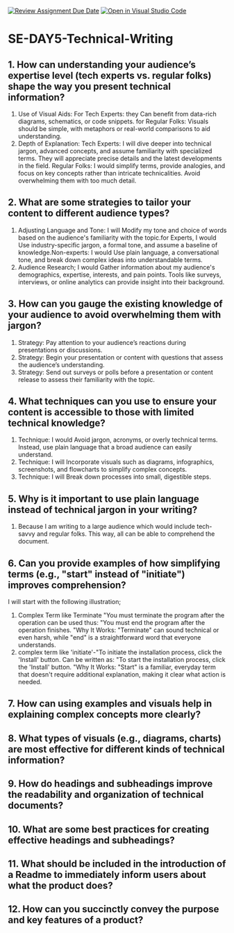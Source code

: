 [![Review Assignment Due Date](https://classroom.github.com/assets/deadline-readme-button-22041afd0340ce965d47ae6ef1cefeee28c7c493a6346c4f15d667ab976d596c.svg)](https://classroom.github.com/a/zsAR-pyY)
[![Open in Visual Studio Code](https://classroom.github.com/assets/open-in-vscode-2e0aaae1b6195c2367325f4f02e2d04e9abb55f0b24a779b69b11b9e10269abc.svg)](https://classroom.github.com/online_ide?assignment_repo_id=15970413&assignment_repo_type=AssignmentRepo)
# SE-DAY5-Technical-Writing
## 1. How can understanding your audience’s expertise level (tech experts vs. regular folks) shape the way you present technical information?
1. Use of Visual Aids:
   For Tech Experts: they Can benefit from data-rich diagrams, schematics, or code snippets.
   for Regular Folks: Visuals should be simple, with metaphors or real-world comparisons to aid understanding.
2. Depth of Explanation:
   Tech Experts: I will dive deeper into technical jargon, advanced concepts, and assume familiarity with specialized terms. They will appreciate precise details and the latest developments in the field.
   Regular Folks: I would simplify terms, provide analogies, and focus on key concepts rather than intricate technicalities. Avoid overwhelming them with too much detail.
## 2. What are some strategies to tailor your content to different audience types?
1. Adjusting Language and Tone: I will Modify my tone and choice of words based on the audience's familiarity with the topic.for Experts, I would Use industry-specific jargon, a formal tone, and assume a baseline of knowledge.Non-experts: I would Use plain language, a conversational tone, and break down complex ideas into understandable terms.
2. Audience Research; I would Gather information about my audience's demographics, expertise, interests, and pain points. Tools like surveys, interviews, or online analytics can provide insight into their background.

## 3. How can you gauge the existing knowledge of your audience to avoid overwhelming them with jargon?
1. Strategy: Pay attention to your audience’s reactions during presentations or discussions.
2. Strategy: Begin your presentation or content with questions that assess the audience’s understanding.
3. Strategy: Send out surveys or polls before a presentation or content release to assess their familiarity with the topic.



## 4. What techniques can you use to ensure your content is accessible to those with limited technical knowledge?
1. Technique: I would Avoid jargon, acronyms, or overly technical terms. Instead, use plain language that a broad audience can easily understand.
2. Technique: I will Incorporate visuals such as diagrams, infographics, screenshots, and flowcharts to simplify complex concepts.
3. Technique: I will Break down processes into small, digestible steps.
   
## 5. Why is it important to use plain language instead of technical jargon in your writing?
1. Because I am writing to a large audience which would include tech-savvy and regular folks. This way, all can be able to comprehend the document.
   
## 6. Can you provide examples of how simplifying terms (e.g., "start" instead of "initiate") improves comprehension?
 I will start with the following illustration;
 1. Complex Term like Terminate "You must terminate the program after the operation can be used thus: "You must end the program after the operation finishes.
"Why It Works: "Terminate" can sound technical or even harsh, while "end" is a straightforward word that everyone understands.
2. complex term like 'initiate'-"To initiate the installation process, click the 'Install' button. Can be written as: "To start the installation process, click the 'Install' button.
   "Why It Works: "Start" is a familiar, everyday term that doesn't require additional explanation, making it clear what action is needed.
   
## 7. How can using examples and visuals help in explaining complex concepts more clearly?
## 8. What types of visuals (e.g., diagrams, charts) are most effective for different kinds of technical information?
## 9. How do headings and subheadings improve the readability and organization of technical documents?
## 10. What are some best practices for creating effective headings and subheadings?
## 11. What should be included in the introduction of a Readme to immediately inform users about what the product does?
## 12. How can you succinctly convey the purpose and key features of a product?
